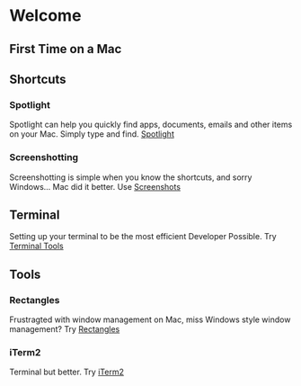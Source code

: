 # Welcome

## First Time on a Mac

## Shortcuts
### Spotlight
Spotlight can help you quickly find apps, documents, emails and other items on your Mac. Simply type and find. [Spotlight](shortcuts/index.md#spotlight)

### Screenshotting
Screenshotting is simple when you know the shortcuts, and sorry Windows... Mac did it better. Use [Screenshots](shortcuts/index.md#screenshoting)

## Terminal
Setting up your terminal to be the most efficient Developer Possible. Try [Terminal Tools](terminal/index.md)

##  Tools
### Rectangles
Frustragted with window management on Mac, miss Windows style window management? Try [Rectangles](tools/index.md#rectagles)

### iTerm2
Terminal but better. Try [iTerm2](tools/index.md#iterm2)

